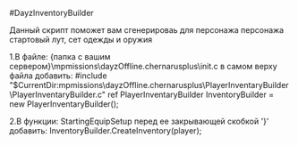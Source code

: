 #DayzInventoryBuilder

Данный скрипт поможет вам сгенерироваь для персонажа персонажа стартовый лут, сет одежды и оружия

1.В файле: {папка с вашим сервером}\mpmissions\dayzOffline.chernarusplus\init.c в самом верху файла добавить: #include "$CurrentDir:mpmissions\dayzOffline.chernarusplus\PlayerInventaryBuilder\PlayerInventaryBuilder.c" ref PlayerInventaryBuilder InventoryBuilder = new PlayerInventaryBuilder();

2.В функции: StartingEquipSetup перед ее закрывающей скобкой '}' добавить: InventoryBuilder.CreateInventory(player);
